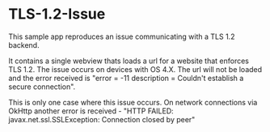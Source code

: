 # TLS-1.2-Issue
This sample app reproduces an issue communicating with a TLS 1.2 backend.

It contains a single webview thats loads a url for a website that enforces TLS 1.2. 
The issue occurs on devices with OS 4.X.
The url will not be loaded and the error received is "error = -11 description = Couldn't establish a secure connection".

This is only one case where this issue occurs. 
On network connections via OkHttp another error is received - "HTTP FAILED: javax.net.ssl.SSLException: Connection closed by peer"
